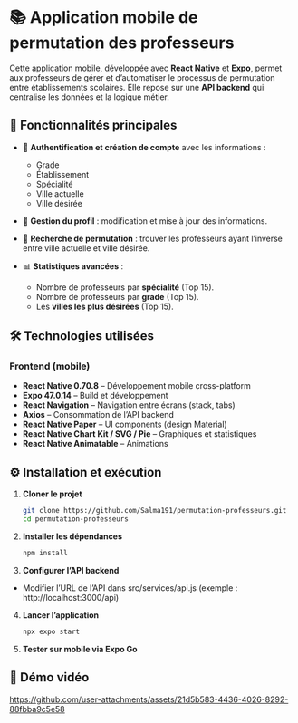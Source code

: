 # 📚 Application mobile de permutation des professeurs  

Cette application mobile, développée avec **React Native** et **Expo**, permet aux professeurs de gérer et d’automatiser le processus de permutation entre établissements scolaires. Elle repose sur une **API backend** qui centralise les données et la logique métier.  


## 🚀 Fonctionnalités principales  

- 🔐 **Authentification et création de compte** avec les informations :  
  - Grade  
  - Établissement  
  - Spécialité  
  - Ville actuelle  
  - Ville désirée  

- 👤 **Gestion du profil** : modification et mise à jour des informations.  

- 🔎 **Recherche de permutation** : trouver les professeurs ayant l’inverse entre ville actuelle et ville désirée.  

- 📊 **Statistiques avancées** :  
  - Nombre de professeurs par **spécialité** (Top 15).  
  - Nombre de professeurs par **grade** (Top 15).  
  - Les **villes les plus désirées** (Top 15).


## 🛠️ Technologies utilisées  

### Frontend (mobile)  
- **React Native 0.70.8** – Développement mobile cross-platform  
- **Expo 47.0.14** – Build et développement  
- **React Navigation** – Navigation entre écrans (stack, tabs)  
- **Axios** – Consommation de l’API backend  
- **React Native Paper** – UI components (design Material)  
- **React Native Chart Kit / SVG / Pie** – Graphiques et statistiques  
- **React Native Animatable** – Animations  



## ⚙️ Installation et exécution  

1. **Cloner le projet**  
   ```bash
   git clone https://github.com/Salma191/permutation-professeurs.git
   cd permutation-professeurs
   
2. **Installer les dépendances**  
   ```bash
   npm install

3. **Configurer l’API backend**  
- Modifier l’URL de l’API dans src/services/api.js (exemple : http://localhost:3000/api)


4. **Lancer l’application**  
   ```bash
   npx expo start

5. **Tester sur mobile via Expo Go**  


## 🎥 Démo vidéo

https://github.com/user-attachments/assets/21d5b583-4436-4026-8292-88fbba9c5e58

